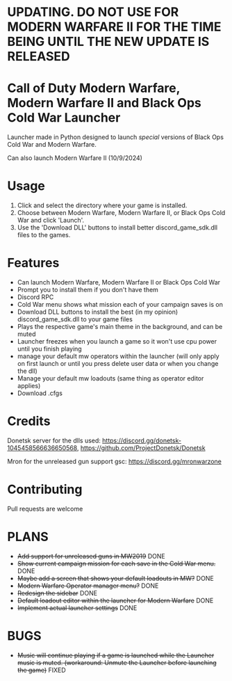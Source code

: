 # UPDATING. DO NOT USE FOR MODERN WARFARE II FOR THE TIME BEING UNTIL THE NEW UPDATE IS RELEASED


# Call of Duty Modern Warfare, Modern Warfare II and Black Ops Cold War Launcher
Launcher made in Python designed to launch *special* versions of Black Ops Cold War and Modern Warfare.

Can also launch Modern Warfare II (10/9/2024)


# Usage

1. Click and select the directory where your game is installed.
2. Choose between Modern Warfare, Modern Warfare II, or Black Ops Cold War and click 'Launch'.
3. Use the 'Download DLL' buttons to install better discord_game_sdk.dll files to the games.

# Features
- Can launch Modern Warfare, Modern Warfare II or Black Ops Cold War
- Prompt you to install them if you don't have them
- Discord RPC
- Cold War menu shows what mission each of your campaign saves is on
- Download DLL buttons to install the best (in my opinion) discord_game_sdk.dll to your game files
- Plays the respective game's main theme in the background, and can be muted
- Launcher freezes when you launch a game so it won't use cpu power until you finish playing
- manage your default mw operators within the launcher (will only apply on first launch or until you press delete user data or when you change the dll)
- Manage your default mw loadouts (same thing as operator editor applies)
- Download .cfgs

# Credits
Donetsk server for the dlls used: https://discord.gg/donetsk-1045458566636650568, https://github.com/ProjectDonetsk/Donetsk

Mron for the unreleased gun support gsc: https://discord.gg/mronwarzone

# Contributing
Pull requests are welcome

# PLANS

- ~~Add support for unreleased guns in MW2019~~ DONE
- ~~Show current campaign mission for each save in the Cold War menu.~~ DONE
- ~~Maybe add a screen that shows your default loadouts in MW?~~ DONE
- ~~Modern Warfare Operator manager menu?~~ DONE
- ~~Redesign the sidebar~~ DONE
- ~~Default loadout editor within the launcher for Modern Warfare~~ DONE
- ~~Implement actual launcher settings~~ DONE

# BUGS

- ~~Music will continue playing if a game is launched while the Launcher music is muted. (workaround: Unmute the Launcher before launching the game)~~ FIXED
